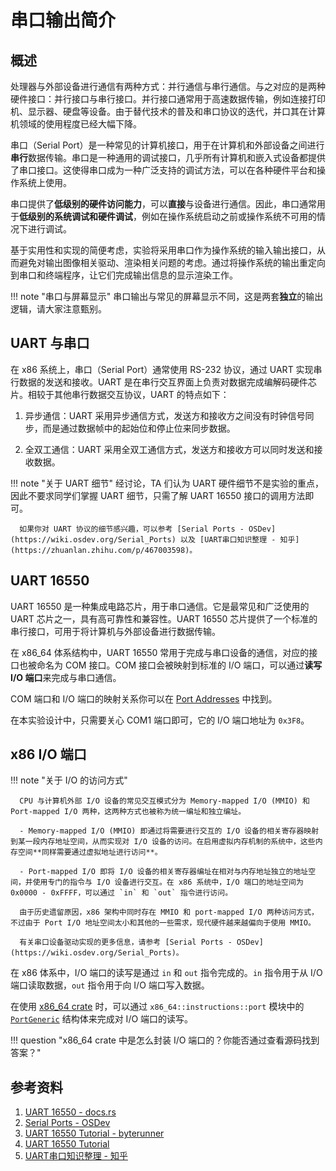 # 串口输出简介

## 概述

处理器与外部设备进行通信有两种方式：并行通信与串行通信。与之对应的是两种硬件接口：并行接口与串行接口。并行接口通常用于高速数据传输，例如连接打印机、显示器、硬盘等设备。由于替代技术的普及和串口协议的迭代，并口其在计算机领域的使用程度已经大幅下降。

串口（Serial Port）是一种常见的计算机接口，用于在计算机和外部设备之间进行**串行**数据传输。串口是一种通用的调试接口，几乎所有计算机和嵌入式设备都提供了串口接口。这使得串口成为一种广泛支持的调试方法，可以在各种硬件平台和操作系统上使用。

串口提供了**低级别的硬件访问能力**，可以**直接**与设备进行通信。因此，串口通常用于**低级别的系统调试和硬件调试**，例如在操作系统启动之前或操作系统不可用的情况下进行调试。

基于实用性和实现的简便考虑，实验将采用串口作为操作系统的输入输出接口，从而避免对输出图像相关驱动、渲染相关问题的考虑。通过将操作系统的输出重定向到串口和终端程序，让它们完成输出信息的显示渲染工作。

!!! note "串口与屏幕显示"
      串口输出与常见的屏幕显示不同，这是两套**独立**的输出逻辑，请大家注意甄别。

## UART 与串口

在 x86 系统上，串口（Serial Port）通常使用 RS-232 协议，通过 UART 实现串行数据的发送和接收。UART 是在串行交互界面上负责对数据完成编解码硬件芯片。相较于其他串行数据交互协议，UART 的特点如下：

1. 异步通信：UART 采用异步通信方式，发送方和接收方之间没有时钟信号同步，而是通过数据帧中的起始位和停止位来同步数据。

2. 全双工通信：UART 采用全双工通信方式，发送方和接收方可以同时发送和接收数据。

!!! note "关于 UART 细节"
      经讨论，TA 们认为 UART 硬件细节不是实验的重点，因此不要求同学们掌握 UART 细节，只需了解 UART 16550 接口的调用方法即可。

      如果你对 UART 协议的细节感兴趣，可以参考 [Serial Ports - OSDev](https://wiki.osdev.org/Serial_Ports) 以及 [UART串口知识整理 - 知乎](https://zhuanlan.zhihu.com/p/467003598)。


## UART 16550

UART 16550 是一种集成电路芯片，用于串口通信。它是最常见和广泛使用的 UART 芯片之一，具有高可靠性和兼容性。UART 16550 芯片提供了一个标准的串行接口，可用于将计算机与外部设备进行数据传输。

在 x86_64 体系结构中，UART 16550 常用于完成与串口设备的通信，对应的接口也被命名为 COM 接口。COM 接口会被映射到标准的 I/O 端口，可以通过**读写 I/O 端口**来完成与串口通信。

COM 端口和 I/O 端口的映射关系你可以在 [Port Addresses](https://wiki.osdev.org/Serial_Ports#Port_Addresses) 中找到。

在本实验设计中，只需要关心 COM1 端口即可，它的 I/O 端口地址为 `0x3F8`。

## x86 I/O 端口

!!! note "关于 I/O 的访问方式"

      CPU 与计算机外部 I/O 设备的常见交互模式分为 Memory-mapped I/O (MMIO) 和 Port-mapped I/O 两种，这两种方式也被称为统一编址和独立编址。

      - Memory-mapped I/O (MMIO) 即通过将需要进行交互的 I/O 设备的相关寄存器映射到某一段内存地址空间，从而实现对 I/O 设备的访问。在启用虚拟内存机制的系统中，这些内存空间**同样需要通过虚拟地址进行访问**。

      - Port-mapped I/O 即将 I/O 设备的相关寄存器编址在相对与内存地址独立的地址空间，并使用专门的指令与 I/O 设备进行交互。在 x86 系统中，I/O 端口的地址空间为 0x0000 - 0xFFFF，可以通过 `in` 和 `out` 指令进行访问。

      由于历史遗留原因，x86 架构中同时存在 MMIO 和 port-mapped I/O 两种访问方式，不过由于 Port I/O 地址空间太小和其他的一些需求，现代硬件越来越偏向于使用 MMIO。

      有关串口设备驱动实现的更多信息，请参考 [Serial Ports - OSDev](https://wiki.osdev.org/Serial_Ports)。

在 x86 体系中，I/O 端口的读写是通过 `in` 和 `out` 指令完成的。`in` 指令用于从 I/O 端口读取数据，`out` 指令用于向 I/O 端口写入数据。

在使用 [x86_64 crate](https://docs.rs/x86_64) 时，可以通过 `x86_64::instructions::port` 模块中的 [`PortGeneric`](https://docs.rs/x86_64/latest/x86_64/instructions/port/struct.PortGeneric.html) 结构体来完成对 I/O 端口的读写。

!!! question "x86_64 crate 中是怎么封装 I/O 端口的？你能否通过查看源码找到答案？"

## 参考资料

1. [UART 16550 - docs.rs](https://docs.rs/uart_16550)
2. [Serial Ports - OSDev](https://wiki.osdev.org/Serial_Ports)
3. [UART 16550 Tutorial - byterunner](http://byterunner.com/16550.html)
4. [UART 16550 Tutorial](http://www.larvierinehart.com/serial/serialadc/serial.htm)
5. [UART串口知识整理 - 知乎](https://zhuanlan.zhihu.com/p/467003598)
